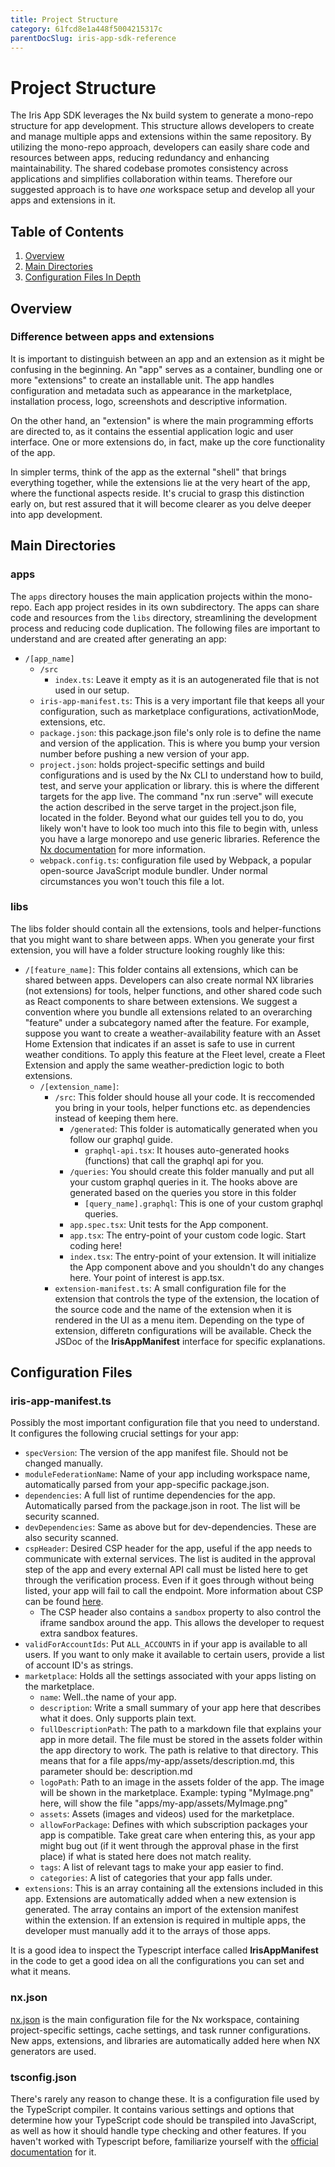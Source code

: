 ```yaml
---
title: Project Structure
category: 61fcd8e1a448f5004215317c
parentDocSlug: iris-app-sdk-reference
---
```


# Project Structure

The Iris App SDK leverages the Nx build system to generate a mono-repo structure for app development. This structure allows developers to create and manage multiple apps and extensions within the same repository. By utilizing the mono-repo approach, developers can easily share code and resources between apps, reducing redundancy and enhancing maintainability. The shared codebase promotes consistency across applications and simplifies collaboration within teams. Therefore our suggested approach is to have _one_ workspace setup and develop all your apps and extensions in it.

## Table of Contents

1. [Overview](#overview)
2. [Main Directories](#main-directories)
3. [Configuration Files In Depth](#configuration-files)

## Overview

### Difference between apps and extensions

It is important to distinguish between an app and an extension as it might be confusing in the beginning.
An "app" serves as a container, bundling one or more "extensions" to create an installable unit. The app handles configuration and metadata such as appearance in the marketplace, installation process, logo, screenshots and descriptive information.

On the other hand, an "extension" is where the main programming efforts are directed to, as it contains the essential application logic and user interface. One or more extensions do, in fact, make up the core functionality of the app.

In simpler terms, think of the app as the external "shell" that brings everything together, while the extensions lie at the very heart of the app, where the functional aspects reside. It's crucial to grasp this distinction early on, but rest assured that it will become clearer as you delve deeper into app development.

[comment]: <Should put an illustration that depicts the above in a simple manner>

## Main Directories

[comment]: <Visual representation of the structure (tree diagram or screenshot)>

### apps

The `apps` directory houses the main application projects within the mono-repo. Each app project resides in its own subdirectory. The apps can share code and resources from the `libs` directory, streamlining the development process and reducing code duplication. The following files are important to understand and are created after generating an app:

- `/[app_name]`
  - `/src`
    - `index.ts`: Leave it empty as it is an autogenerated file that is not used in our setup.
  - `iris-app-manifest.ts`: This is a very important file that keeps all your configuration, such as marketplace configurations, activationMode, extensions, etc.
  - `package.json`: this package.json file's only role is to define the name and version of the application. This is where you bump your version number before pushing a new version of your app.
  - `project.json`: holds project-specific settings and build configurations and is used by the Nx CLI to understand how to build, test, and serve your application or library. this is where the different targets for the app live. The command "nx run <AppName>:serve" will execute the action described in the serve target in the project.json file, located in the <AppName> folder. Beyond what our guides tell you to do, you likely won't have to look too much into this file to begin with, unless you have a large monorepo and use generic libraries. Reference the [Nx documentation](https://nx.dev/reference/project-configuration) for more information.
  - `webpack.config.ts`: configuration file used by Webpack, a popular open-source JavaScript module bundler. Under normal circumstances you won't touch this file a lot.

### libs

The libs folder should contain all the extensions, tools and helper-functions that you might want to share between apps. When you generate your first extension, you will have a folder structure looking roughly like this:

- `/[feature_name]`: This folder contains all extensions, which can be shared between apps. Developers can also create normal NX libraries (not extensions) for tools, helper functions, and other shared code such as React components to share between extensions. We suggest a convention where you bundle all extensions related to an overarching "feature" under a subcategory named after the feature. For example, suppose you want to create a weather-availability feature with an Asset Home Extension that indicates if an asset is safe to use in current weather conditions. To apply this feature at the Fleet level, create a Fleet Extension and apply the same weather-prediction logic to both extensions.
  - `/[extension_name]`:
    - `/src`: This folder should house all your code. It is reccomended you bring in your tools, helper functions etc. as dependencies instead of keeping them here.
      - `/generated`: This folder is automatically generated when you follow our graphql guide.
        - `graphql-api.tsx`: It houses auto-generated hooks (functions) that call the graphql api for you.
      - `/queries`: You should create this folder manually and put all your custom graphql queries in it. The hooks above are generated based on the queries you store in this folder
        - `[query_name].graphql`: This is one of your custom graphql queries.
      - `app.spec.tsx`: Unit tests for the App component.
      - `app.tsx`: The entry-point of your custom code logic. Start coding here!
      - `index.tsx`: The entry-point of your extension. It will initialize the App component above and you shouldn't do any changes here. Your point of interest is app.tsx.
    - `extension-manifest.ts`: A small configuration file for the extension that controls the type of the extension, the location of the source code and the name of the extension when it is rendered in the UI as a menu item. Depending on the type of extension, differetn configurations will be available. Check the JSDoc of the **IrisAppManifest** interface for specific explanations.

## Configuration Files

### iris-app-manifest.ts

Possibly the most important configuration file that you need to understand.
It configures the following crucial settings for your app:

- `specVersion`: The version of the app manifest file. Should not be changed manually.
- `moduleFederationName`: Name of your app including workspace name, automatically parsed from your app-specific package.json.
- `dependencies`: A full list of runtime dependencies for the app. Automatically parsed from the package.json in root. The list will be security scanned.
- `devDependencies`: Same as above but for dev-dependencies. These are also security scanned.
- `cspHeader`: Desired CSP header for the app, useful if the app needs to communicate with external services. The list is audited in the approval step of the app and every external API call must be listed here to get through the verification process. Even if it goes through without being listed, your app will fail to call the endpoint. More information about CSP can be found [here](https://developer.mozilla.org/en-US/docs/Web/HTTP/CSP).
  - The CSP header also contains a `sandbox` property to also control the iframe sandbox around the app. This allows the developer to request extra sandbox features.
- `validForAccountIds`: Put `ALL_ACCOUNTS` in if your app is available to all users. If you want to only make it available to certain users, provide a list of account ID's as strings.
- `marketplace`: Holds all the settings associated with your apps listing on the marketplace.
  - `name`: Well..the name of your app.
  - `description`: Write a small summary of your app here that describes what it does. Only supports plain text.
  - `fullDescriptionPath`: The path to a markdown file that explains your app in more detail. The file must be stored in the assets folder within the app directory to work. The path is relative to that directory. This means that for a file apps/my-app/assets/description.md, this parameter should be: description.md
  - `logoPath`: Path to an image in the assets folder of the app. The image will be shown in the marketplace. Example: typing "MyImage.png" here, will show the file "apps/my-app/assets/MyImage.png"
  - `assets`: Assets (images and videos) used for the marketplace.
  - `allowForPackage`: Defines with which subscription packages your app is compatible. Take great care when entering this, as your app might bug out (if it went through the approval phase in the first place) if what is stated here does not match reality.
  - `tags`: A list of relevant tags to make your app easier to find.
  - `categories`: A list of categories that your app falls under.
- `extensions`: This is an array containing all the extensions included in this app.
  Extensions are automatically added when a new extension is generated.
  The array contains an import of the extension manifest within the extension.
  If an extension is required in multiple apps, the developer must manually add it to the arrays of those apps.

It is a good idea to inspect the Typescript interface called **IrisAppManifest** in the code to get a good idea on all the configurations you can set and what it means.

### nx.json

[nx.json](https://nx.dev/reference/nx-json#nx.json) is the main configuration file for the Nx workspace, containing project-specific settings, cache settings, and task runner configurations.
New apps, extensions, and libraries are automatically added here when NX generators are used.

### tsconfig.json

There's rarely any reason to change these. It is a configuration file used by the TypeScript compiler. It contains various settings and options
that determine how your TypeScript code should be transpiled into JavaScript,
as well as how it should handle type checking and other features.
If you haven't worked with Typescript before, familiarize yourself with the [official documentation](https://www.typescriptlang.org/docs/) for it.
